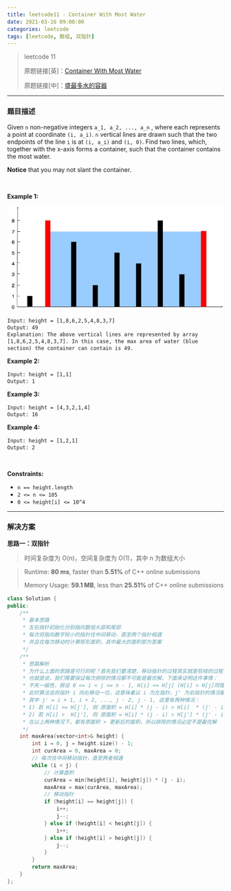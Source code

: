 ```yaml
---
title: leetcode11 - Container With Most Water
date: 2021-03-16 09:00:00
categories: leetcode
tags: [leetcode, 数组, 双指针]
---
```


> leetcode 11
>
> 原题链接[英]：[Container With Most Water](https://leetcode.com/problems/container-with-most-water/)
>
> 原题链接[中]：[盛最多水的容器](https://leetcode-cn.com/problems/container-with-most-water/)

<!--more-->

------

### 题目描述

Given `n` non-negative integers `a_1, a_2, ..., a_n` , where each represents a point at coordinate `(i, a_i)`. `n` vertical lines are drawn such that the two endpoints of the line `i` is at `(i, a_i)` and `(i, 0)`. Find two lines, which, together with the x-axis forms a container, such that the container contains the most water.

**Notice** that you may not slant the container.

<br/>

**Example 1:**

<img src="leetcode11 - Container With Most Water/01.jpg" alt="图示">

```
Input: height = [1,8,6,2,5,4,8,3,7]
Output: 49
Explanation: The above vertical lines are represented by array [1,8,6,2,5,4,8,3,7]. In this case, the max area of water (blue section) the container can contain is 49.
```

**Example 2:**

```
Input: height = [1,1]
Output: 1
```

**Example 3:**

```
Input: height = [4,3,2,1,4]
Output: 16
```

**Example 4:**

```
Input: height = [1,2,1]
Output: 2
```

<br/>

**Constraints:**

- `n == height.length`
- `2 <= n <= 105`
- `0 <= height[i] <= 10^4`

------

### 解决方案

**思路一：双指针**

> 时间复杂度为 O(n)，空间复杂度为 O(1)，其中 n 为数组大小

> Runtime: **80 ms**, faster than **5.51%** of C++ online submissions
>
> Memory Usage: **59.1 MB**, less than **25.51%** of C++ online submissions

```c++
class Solution {
public:
    /**
     * 基本思路
     * 左右指针初始化分别指向数组头部和尾部
     * 每次将指向数字较小的指针往中间移动，直至两个指针相遇
     * 并且在每次移动时计算矩形面积，其中最大的面积即为答案
     */
    /**
     * 思路解析
     * 为什么上面的思路是可行的呢？首先我们要清楚，移动指针的过程其实就是剪枝的过程
     * 也就是说，我们需要保证每次排除的情况都不可能是最优解，下面来证明这件事情：
     * 不失一般性，假设 0 <= i < j <= n - 1, H[i] <= H[j] (H[i] > H[j]同理可证)
     * 此时算法会将指针 i 向右移动一位，这意味着以 i 为左指针、j' 为右指针的情况都被排除
     * 其中 j' = i + 1, i + 2, ..., j - 2, j - 1, 这里有两种情况：
     * 1) 若 H[i] <= H[j'], 则 原面积 = H[i] * (j - i) > H[i]  * (j' - i) = 更新后的面积
     * 2) 若 H[i] >  H[j'], 则 原面积 = H[i] * (j - i) > H[j'] * (j' - i) = 更新后的面积
     * 在以上两种情况下，都有原面积 > 更新后的面积，所以排除的情况必定不是最优解
     */
    int maxArea(vector<int>& height) {
        int i = 0, j = height.size() - 1;
        int curArea = 0, maxArea = 0;
        // 每次往中间移动指针，直至两者相遇
        while (i < j) {
            // 计算面积
            curArea = min(height[i], height[j]) * (j - i);
            maxArea = max(curArea, maxArea);
            // 移动指针
            if (height[i] == height[j]) {
                i++;
                j--;
            } else if (height[i] < height[j]) {
                i++;
            } else if (height[i] > height[j]) {
                j--;
            }
        }
        return maxArea;
    }
};
```

